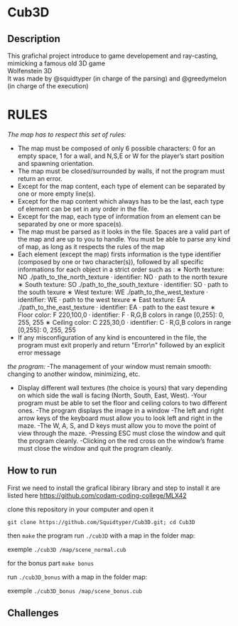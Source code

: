 # Cub3D

## **Description**
This grafichal project introduce to game developement and ray-casting, mimicking a famous old 3D game <br>Wolfenstein 3D<br>
It was made by @squidtyper (in charge of the parsing) and @greedymelon (in charge of the execution)

# **RULES**
*The map has to respect this set of rules:*
- The map must be composed of only 6 possible characters: 0 for an empty space,
1 for a wall, and N,S,E or W for the player’s start position and spawning
orientation.
- The map must be closed/surrounded by walls, if not the program must return
an error.
- Except for the map content, each type of element can be separated by one or
more empty line(s).
- Except for the map content which always has to be the last, each type of
element can be set in any order in the file.
- Except for the map, each type of information from an element can be separated
by one or more space(s).
- The map must be parsed as it looks in the file. Spaces are a valid part of the
map and are up to you to handle. You must be able to parse any kind of map,
as long as it respects the rules of the map
- Each element (except the map) firsts information is the type identifier (composed by one or two character(s)), 
followed by all specific informations for each object in a strict order such as :
∗ North texture:
NO ./path_to_the_north_texture
· identifier: NO
· path to the north texure
∗ South texture:
SO ./path_to_the_south_texture
· identifier: SO
· path to the south texure
∗ West texture:
WE ./path_to_the_west_texture
· identifier: WE
· path to the west texure
∗ East texture:
EA ./path_to_the_east_texture
· identifier: EA
· path to the east texure
∗ Floor color:
F 220,100,0
· identifier: F
· R,G,B colors in range [0,255]: 0, 255, 255
∗ Ceiling color:
C 225,30,0
· identifier: C
· R,G,B colors in range [0,255]: 0, 255, 255
- If any misconfiguration of any kind is encountered in the file, the program
must exit properly and return "Error\n" followed by an explicit error message

*the program:*
-The management of your window must remain smooth: changing to another window, minimizing, etc.
- Display different wall textures (the choice is yours) that vary depending on which
side the wall is facing (North, South, East, West).
-Your program must be able to set the floor and ceiling colors to two different ones.
-The program displays the image in a window
-The left and right arrow keys of the keyboard must allow you to look left and
right in the maze.
-The W, A, S, and D keys must allow you to move the point of view through
the maze.
-Pressing ESC must close the window and quit the program cleanly.
-Clicking on the red cross on the window’s frame must close the window and
quit the program cleanly.

## **How to run**
First we need to install the grafical libirary
library and step to install it are listed here 
https://github.com/codam-coding-college/MLX42

clone this repository in your computer and open it
```
git clone https://github.com/Squidtyper/Cub3D.git; cd Cub3D
```
then ```make``` the program
run
```./cub3D``` with a map in the folder map:

exemple
```./cub3D /map/scene_normal.cub```

for the bonus part
```make bonus```

run
```./cub3D_bonus``` with a map in the folder map:

exemple
```./cub3D_bonus /map/scene_bonus.cub```

## **Challenges**
